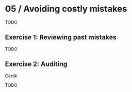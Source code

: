 # 05 / Avoiding costly mistakes

TODO

## Exercise 1: Reviewing past mistakes

TODO

## Exercise 2: Auditing

Certik

TODO